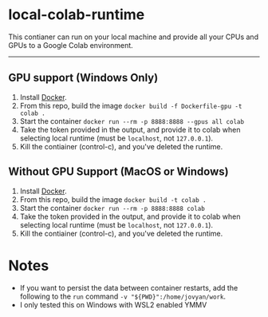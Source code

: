 # local-colab-runtime

This contianer can run on your local machine and provide all your CPUs and GPUs to a Google Colab environment. 

---
##  GPU support (Windows Only)
1. Install [Docker](https://docs.docker.com/get-docker/). 
2. From this repo, build the image `docker build -f Dockerfile-gpu -t colab .`
3. Start the container `docker run --rm -p 8888:8888 --gpus all colab`
4. Take the token provided in the output, and provide it to colab when selecting local runtime (must be `localhost`, not `127.0.0.1`). 
5. Kill the contiainer (control-c), and you've deleted the runtime. 

## Without GPU Support (MacOS or Windows)
1. Install [Docker](https://docs.docker.com/get-docker/). 
2. From this repo, build the image `docker build -t colab .`
3. Start the container `docker run --rm -p 8888:8888 colab`
4. Take the token provided in the output, and provide it to colab when selecting local runtime (must be `localhost`, not `127.0.0.1`). 
5. Kill the contiainer (control-c), and you've deleted the runtime. 

# Notes
- If you want to persist the data between container restarts, add the following to the `run` command `-v "${PWD}":/home/jovyan/work`. 
- I only tested this on Windows with WSL2 enabled YMMV
